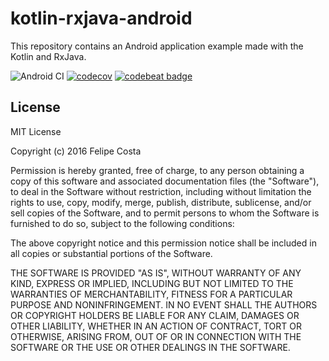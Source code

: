 # kotlin-rxjava-android

This repository contains an Android application example made with the Kotlin and RxJava.

![Android CI](https://github.com/felipehjcosta/marvel-app/workflows/Android%20CI/badge.svg)
[![codecov](https://codecov.io/gh/felipehjcosta/marvel-app/branch/master/graph/badge.svg)](https://codecov.io/gh/felipehjcosta/marvel-app)
[![codebeat badge](https://codebeat.co/badges/34651f37-6eee-421a-bab3-ae65b4079f04)](https://codebeat.co/projects/github-com-felipehjcosta-marvel-app-master)

License
-------

  MIT License
  
  Copyright (c) 2016 Felipe Costa
  
  Permission is hereby granted, free of charge, to any person obtaining a copy
  of this software and associated documentation files (the "Software"), to deal
  in the Software without restriction, including without limitation the rights
  to use, copy, modify, merge, publish, distribute, sublicense, and/or sell
  copies of the Software, and to permit persons to whom the Software is
  furnished to do so, subject to the following conditions:
  
  The above copyright notice and this permission notice shall be included in all
  copies or substantial portions of the Software.
  
  THE SOFTWARE IS PROVIDED "AS IS", WITHOUT WARRANTY OF ANY KIND, EXPRESS OR
  IMPLIED, INCLUDING BUT NOT LIMITED TO THE WARRANTIES OF MERCHANTABILITY,
  FITNESS FOR A PARTICULAR PURPOSE AND NONINFRINGEMENT. IN NO EVENT SHALL THE
  AUTHORS OR COPYRIGHT HOLDERS BE LIABLE FOR ANY CLAIM, DAMAGES OR OTHER
  LIABILITY, WHETHER IN AN ACTION OF CONTRACT, TORT OR OTHERWISE, ARISING FROM,
  OUT OF OR IN CONNECTION WITH THE SOFTWARE OR THE USE OR OTHER DEALINGS IN THE
  SOFTWARE.
  
